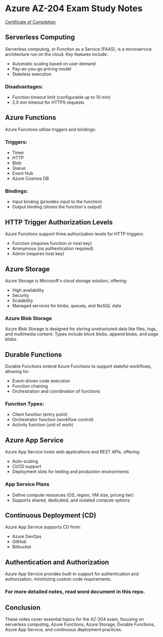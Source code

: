 # Azure AZ-204 Exam Study Notes

[Certificate of Completion](https://learn.microsoft.com/en-us/users/harshilpatel-1280/credentials/certification/azure-developer?tab=credentials-tab)

## Serverless Computing

Serverless computing, or Function as a Service (FAAS), is a microservice architecture run on the cloud. Key features include:

- Automatic scaling based on user demand
- Pay-as-you-go pricing model
- Stateless execution

### Disadvantages:
- Function timeout limit (configurable up to 10 min)
- 2.5 min timeout for HTTPS requests

## Azure Functions

Azure Functions utilize triggers and bindings:

### Triggers:
- Timer
- HTTP
- Blob
- Queue
- Event Hub
- Azure Cosmos DB

### Bindings:
- Input binding (provides input to the function)
- Output binding (stores the function's output)

## HTTP Trigger Authorization Levels

Azure Functions support three authorization levels for HTTP triggers:

- Function (requires function or host key)
- Anonymous (no authentication required)
- Admin (requires host key)

## Azure Storage

Azure Storage is Microsoft's cloud storage solution, offering:

- High availability
- Security
- Scalability
- Managed services for blobs, queues, and NoSQL data

### Azure Blob Storage

Azure Blob Storage is designed for storing unstructured data like files, logs, and multimedia content. Types include block blobs, append blobs, and page blobs.

## Durable Functions

Durable Functions extend Azure Functions to support stateful workflows, allowing for:

- Event-driven code execution
- Function chaining
- Orchestration and coordination of functions

### Function Types:
- Client function (entry point)
- Orchestrator function (workflow control)
- Activity function (unit of work)

## Azure App Service

Azure App Service hosts web applications and REST APIs, offering:

- Auto-scaling
- CI/CD support
- Deployment slots for testing and production environments

### App Service Plans
- Define compute resources (OS, region, VM size, pricing tier)
- Supports shared, dedicated, and isolated compute options

## Continuous Deployment (CD)

Azure App Service supports CD from:
- Azure DevOps
- GitHub
- Bitbucket

## Authentication and Authorization

Azure App Service provides built-in support for authentication and authorization, minimizing custom code requirements.

### For more detailed notes, read word document in this repo.

## Conclusion

These notes cover essential topics for the AZ-204 exam, focusing on serverless computing, Azure Functions, Azure Storage, Durable Functions, Azure App Service, and continuous deployment practices.

